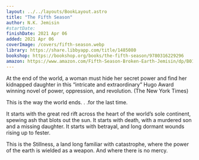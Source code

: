 ```yaml
---
layout: ../../layouts/BookLayout.astro
title: "The Fifth Season"
author: N.K. Jemisin
#startDate:
finishDate: 2021 Apr 06
added: 2021 Apr 06
coverImage: /covers/fifth-season.webp
library: https://share.libbyapp.com/title/1485080
bookshop: https://bookshop.org/books/the-fifth-season/9780316229296
amazon: https://www.amazon.com/Fifth-Season-Broken-Earth-Jemisin/dp/B015X4XINI/
---
```


At the end of the world, a woman must hide her secret power and find her kidnapped daughter in this “intricate and extraordinary” Hugo Award winning novel of power, oppression, and revolution. (The New York Times)

This is the way the world ends. . .for the last time.

It starts with the great red rift across the heart of the world’s sole continent, spewing ash that blots out the sun. It starts with death, with a murdered son and a missing daughter. It starts with betrayal, and long dormant wounds rising up to fester.

This is the Stillness, a land long familiar with catastrophe, where the power of the earth is wielded as a weapon. And where there is no mercy.

<!-- ### Notes & Highlights -->
